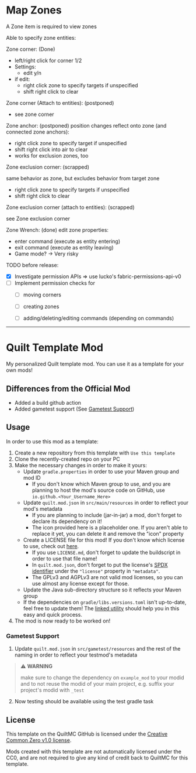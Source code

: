 # Map Zones
A Zone item is required to view zones

Able to specify zone entities:


Zone corner: (Done)
- left/right click for corner 1/2
- Settings:
    - edit y/n
- if edit:
  - right click zone to specify targets if unspecified
  - shift right click to clear

Zone corner (Attach to entities): (postponed)
- see zone corner

Zone anchor: (postponed)
position changes reflect onto zone (and connected zone anchors):
- right click zone to specify target if unspecified
- shift right click into air to clear
- works for exclusion zones, too

Zone exclusion corner: (scrapped)

same behavior as zone, but excludes behavior from target zone
- right click zone to specify targets if unspecified
- shift right click to clear

Zone exclusion corner (attach to entities): (scrapped)

see Zone exclusion corner

Zone Wrench: (done)
edit zone properties:
- enter command (execute as entity entering)
- exit command (execute as entity leaving)
- Game mode? -> Very risky

TODO before release:
- [X] Investigate permission APIs => use lucko's fabric-permissions-api-v0
- [ ] Implement permission checks for
  - [ ] moving corners
  - [ ] creating zones
  - [ ] adding/deleting/editing commands (depending on commands)



---
# Quilt Template Mod

My personalized Quilt template mod. You can use it as a template for your own mods!

## Differences from the Official Mod
- Added a build github action
- Added gametest support (See [Gametest Support](./README.md#gametest-support))
## Usage

In order to use this mod as a template:

1. Create a new repository from this template with `Use this template`
2. Clone the recently-created repo on your PC
3. Make the necessary changes in order to make it yours:
    - Update `gradle.properties` in order to use your Maven group and mod ID
        - If you don't know which Maven group to use, and you are planning to host the mod's source code on GitHub, use `io.github.<Your_Username_Here>`
    - Update `quilt.mod.json` in `src/main/resources` in order to reflect your mod's metadata
        - If you are planning to include (jar-in-jar) a mod, don't forget to declare its dependency on it!
        - The icon provided here is a placeholder one. If you aren't able to replace it yet, you can delete it and remove the "icon" property
    - Create a LICENSE file for this mod! If you don't know which license to use, check out [here](https://choosealicense.com/).
        - If you use `LICENSE.md`, don't forget to update the buildscript in order to use that file name!
        - In `quilt.mod.json`, don't forget to put the license's [SPDX identifier](https://spdx.org/licenses/) under the `"license"` property in `"metadata"`.
        - The GPLv3 and AGPLv3 are not valid mod licenses, so you can use almost any license except for those.
    - Update the Java sub-directory structure so it reflects your Maven group
    - If the dependencies on `gradle/libs.versions.toml` isn't up-to-date, feel free to update them! The [linked utility](https://lambdaurora.dev/tools/import_quilt.html) should help you in this easy and quick process.
4. The mod is now ready to be worked on!

### Gametest Support
1. Update `quilt.mod.json` in `src/gametest/resources` and the rest of the naming in order to reflect your testmod's metadata

> :warning: **WARNING**
>
> make sure to change the dependency on `example_mod` to your modid and to not reuse the modid of your main project, e.g. suffix your project's modid with `_test`
>

2. Now testing should be available using the test gradle task

## License

This template on the QuiltMC GitHub is licensed under the [Creative Common Zero v1.0 license](./LICENSE-TEMPLATE.md).

Mods created with this template are not automatically licensed under the CC0, and are not required to give any kind of credit back to QuiltMC for this template.
